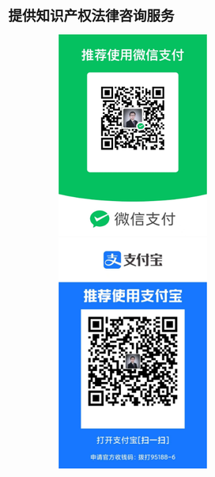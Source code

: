 # 提供知识产权法律咨询服务
 <center><img src="./微信收款码.jpg" alt="Drawing" style="width: 300px;"/></center>
 <center><img src="./支付宝收款码.jpg" alt="Drawing" style="width: 300px;"/></center>
